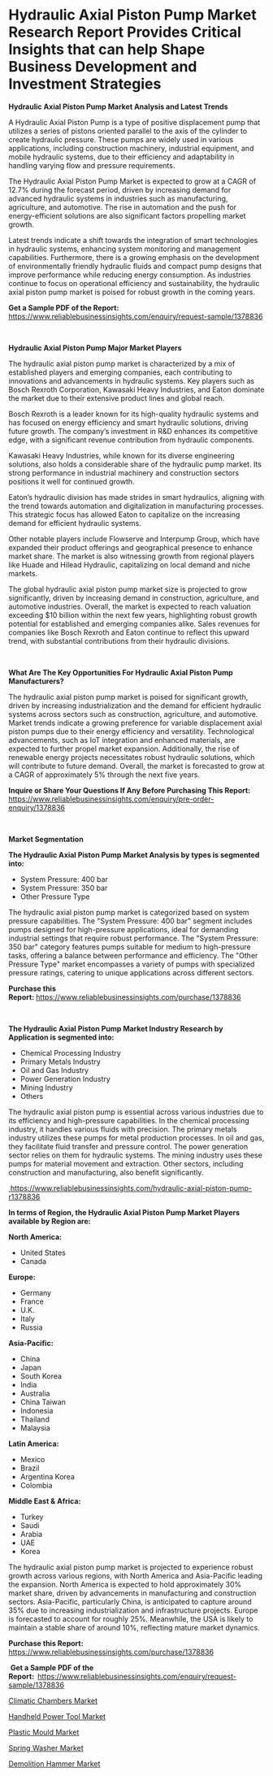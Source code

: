<p><h1>Hydraulic Axial Piston Pump Market Research Report Provides Critical Insights that can help Shape Business Development and Investment Strategies</h1></p><p><strong>Hydraulic Axial Piston Pump Market Analysis and Latest Trends</strong></p>
<p><p>A Hydraulic Axial Piston Pump is a type of positive displacement pump that utilizes a series of pistons oriented parallel to the axis of the cylinder to create hydraulic pressure. These pumps are widely used in various applications, including construction machinery, industrial equipment, and mobile hydraulic systems, due to their efficiency and adaptability in handling varying flow and pressure requirements.</p><p>The Hydraulic Axial Piston Pump Market is expected to grow at a CAGR of 12.7% during the forecast period, driven by increasing demand for advanced hydraulic systems in industries such as manufacturing, agriculture, and automotive. The rise in automation and the push for energy-efficient solutions are also significant factors propelling market growth. </p><p>Latest trends indicate a shift towards the integration of smart technologies in hydraulic systems, enhancing system monitoring and management capabilities. Furthermore, there is a growing emphasis on the development of environmentally friendly hydraulic fluids and compact pump designs that improve performance while reducing energy consumption. As industries continue to focus on operational efficiency and sustainability, the hydraulic axial piston pump market is poised for robust growth in the coming years.</p></p>
<p><strong>Get a Sample PDF of the Report:&nbsp;</strong> <a href="https://www.reliablebusinessinsights.com/enquiry/request-sample/1378836?utm_campaign=62&utm_medium=2&utm_source=Github&utm_content=ia&utm_term=16022025&utm_id=hydraulic-axial-piston-pump">https://www.reliablebusinessinsights.com/enquiry/request-sample/1378836</a></p>
<p>&nbsp;</p>
<p><strong>Hydraulic Axial Piston Pump Major Market Players</strong></p>
<p><p>The hydraulic axial piston pump market is characterized by a mix of established players and emerging companies, each contributing to innovations and advancements in hydraulic systems. Key players such as Bosch Rexroth Corporation, Kawasaki Heavy Industries, and Eaton dominate the market due to their extensive product lines and global reach.</p><p>Bosch Rexroth is a leader known for its high-quality hydraulic systems and has focused on energy efficiency and smart hydraulic solutions, driving future growth. The company’s investment in R&D enhances its competitive edge, with a significant revenue contribution from hydraulic components.</p><p>Kawasaki Heavy Industries, while known for its diverse engineering solutions, also holds a considerable share of the hydraulic pump market. Its strong performance in industrial machinery and construction sectors positions it well for continued growth.</p><p>Eaton’s hydraulic division has made strides in smart hydraulics, aligning with the trend towards automation and digitalization in manufacturing processes. This strategic focus has allowed Eaton to capitalize on the increasing demand for efficient hydraulic systems.</p><p>Other notable players include Flowserve and Interpump Group, which have expanded their product offerings and geographical presence to enhance market share. The market is also witnessing growth from regional players like Huade and Hilead Hydraulic, capitalizing on local demand and niche markets.</p><p>The global hydraulic axial piston pump market size is projected to grow significantly, driven by increasing demand in construction, agriculture, and automotive industries. Overall, the market is expected to reach valuation exceeding $10 billion within the next few years, highlighting robust growth potential for established and emerging companies alike. Sales revenues for companies like Bosch Rexroth and Eaton continue to reflect this upward trend, with substantial contributions from their hydraulic divisions.</p></p>
<p>&nbsp;</p>
<p><strong>What Are The Key Opportunities For Hydraulic Axial Piston Pump Manufacturers?</strong></p>
<p><p>The hydraulic axial piston pump market is poised for significant growth, driven by increasing industrialization and the demand for efficient hydraulic systems across sectors such as construction, agriculture, and automotive. Market trends indicate a growing preference for variable displacement axial piston pumps due to their energy efficiency and versatility. Technological advancements, such as IoT integration and enhanced materials, are expected to further propel market expansion. Additionally, the rise of renewable energy projects necessitates robust hydraulic solutions, which will contribute to future demand. Overall, the market is forecasted to grow at a CAGR of approximately 5% through the next five years.</p></p>
<p><strong>Inquire or Share Your Questions If Any Before Purchasing This Report:</strong> <a href="https://www.reliablebusinessinsights.com/enquiry/pre-order-enquiry/1378836?utm_campaign=62&utm_medium=2&utm_source=Github&utm_content=ia&utm_term=16022025&utm_id=hydraulic-axial-piston-pump">https://www.reliablebusinessinsights.com/enquiry/pre-order-enquiry/1378836</a></p>
<p>&nbsp;</p>
<p><strong>Market Segmentation</strong></p>
<p><strong>The Hydraulic Axial Piston Pump Market Analysis by types is segmented into:</strong></p>
<p><ul><li>System Pressure: 400 bar</li><li>System Pressure: 350 bar</li><li>Other Pressure Type</li></ul></p>
<p><p>The hydraulic axial piston pump market is categorized based on system pressure capabilities. The "System Pressure: 400 bar" segment includes pumps designed for high-pressure applications, ideal for demanding industrial settings that require robust performance. The "System Pressure: 350 bar" category features pumps suitable for medium to high-pressure tasks, offering a balance between performance and efficiency. The "Other Pressure Type" market encompasses a variety of pumps with specialized pressure ratings, catering to unique applications across different sectors.</p></p>
<p><strong>Purchase this Report:&nbsp;</strong><a href="https://www.reliablebusinessinsights.com/purchase/1378836?utm_campaign=62&utm_medium=2&utm_source=Github&utm_content=ia&utm_term=16022025&utm_id=hydraulic-axial-piston-pump">https://www.reliablebusinessinsights.com/purchase/1378836</a></p>
<p>&nbsp;</p>
<p><strong>The Hydraulic Axial Piston Pump Market Industry Research by Application is segmented into:</strong></p>
<p><ul><li>Chemical Processing Industry</li><li>Primary Metals Industry</li><li>Oil and Gas Industry</li><li>Power Generation Industry</li><li>Mining Industry</li><li>Others</li></ul></p>
<p><p>The hydraulic axial piston pump is essential across various industries due to its efficiency and high-pressure capabilities. In the chemical processing industry, it handles various fluids with precision. The primary metals industry utilizes these pumps for metal production processes. In oil and gas, they facilitate fluid transfer and pressure control. The power generation sector relies on them for hydraulic systems. The mining industry uses these pumps for material movement and extraction. Other sectors, including construction and manufacturing, also benefit significantly.</p></p>
<p><a href="https://www.reliablebusinessinsights.com/hydraulic-axial-piston-pump-r1378836?utm_campaign=62&utm_medium=2&utm_source=Github&utm_content=ia&utm_term=16022025&utm_id=hydraulic-axial-piston-pump">&nbsp;https://www.reliablebusinessinsights.com/hydraulic-axial-piston-pump-r1378836</a></p>
<p><strong>In terms of Region, the Hydraulic Axial Piston Pump Market Players available by Region are:</strong></p>
<p>
    <p> <strong> North America: </strong>
        <ul>
            <li>United States</li>
            <li>Canada</li>
        </ul>
        </p> 
    <p> <strong> Europe: </strong>
        <ul>
            <li>Germany</li>
            <li>France</li>
            <li>U.K.</li>
            <li>Italy</li>
            <li>Russia</li>
        </ul>
        </p> 
    <p> <strong> Asia-Pacific: </strong>
        <ul>
            <li>China</li>
            <li>Japan</li>
            <li>South Korea</li>
            <li>India</li>
            <li>Australia</li>
            <li>China Taiwan</li>
            <li>Indonesia</li>
            <li>Thailand</li>
            <li>Malaysia</li>
        </ul>
        </p> 
    <p> <strong> Latin America: </strong>
        <ul>
            <li>Mexico</li>
            <li>Brazil</li>
            <li>Argentina Korea</li>
            <li>Colombia</li>
        </ul>
        </p> 
    <p> <strong> Middle East & Africa: </strong>
        <ul>
            <li>Turkey</li>
            <li>Saudi</li>
            <li>Arabia</li>
            <li>UAE</li>
            <li>Korea</li>
        </ul>
    </p>
    </p>
<p><p>The hydraulic axial piston pump market is projected to experience robust growth across various regions, with North America and Asia-Pacific leading the expansion. North America is expected to hold approximately 30% market share, driven by advancements in manufacturing and construction sectors. Asia-Pacific, particularly China, is anticipated to capture around 35% due to increasing industrialization and infrastructure projects. Europe is forecasted to account for roughly 25%. Meanwhile, the USA is likely to maintain a stable share of around 10%, reflecting mature market dynamics.</p></p>
<p><strong>Purchase this Report: </strong><a href="https://www.reliablebusinessinsights.com/purchase/1378836?utm_campaign=62&utm_medium=2&utm_source=Github&utm_content=ia&utm_term=16022025&utm_id=hydraulic-axial-piston-pump">https://www.reliablebusinessinsights.com/purchase/1378836</a></p>
<p>&nbsp;<strong>Get a Sample PDF of the Report:&nbsp;&nbsp;</strong><a href="https://www.reliablebusinessinsights.com/enquiry/request-sample/1378836?utm_campaign=62&utm_medium=2&utm_source=Github&utm_content=ia&utm_term=16022025&utm_id=hydraulic-axial-piston-pump">https://www.reliablebusinessinsights.com/enquiry/request-sample/1378836</a></p>
<p><strong></strong></p>
<p><p><a href="https://github.com/miottaredlin79/Market-Research-Report-List-1/blob/main/climatic-chambers-market.md?utm_campaign=62&utm_medium=2&utm_source=Github&utm_content=ia&utm_term=16022025&utm_id=hydraulic-axial-piston-pump">Climatic Chambers Market</a></p><p><a href="https://github.com/ugurgyuri/Market-Research-Report-List-1/blob/main/handheld-power-tool-market.md?utm_campaign=62&utm_medium=2&utm_source=Github&utm_content=ia&utm_term=16022025&utm_id=hydraulic-axial-piston-pump">Handheld Power Tool Market</a></p><p><a href="https://github.com/vilolakoreni/Market-Research-Report-List-1/blob/main/plastic-mould-market.md?utm_campaign=62&utm_medium=2&utm_source=Github&utm_content=ia&utm_term=16022025&utm_id=hydraulic-axial-piston-pump">Plastic Mould Market</a></p><p><a href="https://github.com/paljuhubeyde/Market-Research-Report-List-1/blob/main/spring-washer-market.md?utm_campaign=62&utm_medium=2&utm_source=Github&utm_content=ia&utm_term=16022025&utm_id=hydraulic-axial-piston-pump">Spring Washer Market</a></p><p><a href="https://github.com/rrapajecundi/Market-Research-Report-List-1/blob/main/demolition-hammer-market.md?utm_campaign=62&utm_medium=2&utm_source=Github&utm_content=ia&utm_term=16022025&utm_id=hydraulic-axial-piston-pump">Demolition Hammer Market</a></p></p>